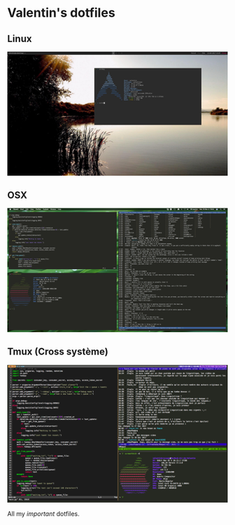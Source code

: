 # Valentin's dotfiles

## Linux
![Linux configuration](tilling/linux/preview.jpg)

## OSX
![OSX configuration](tilling/osx/capture.png)

## Tmux (Cross système)
![Tmux configuration](tmux/capture.png)

All my *important* dotfiles.

